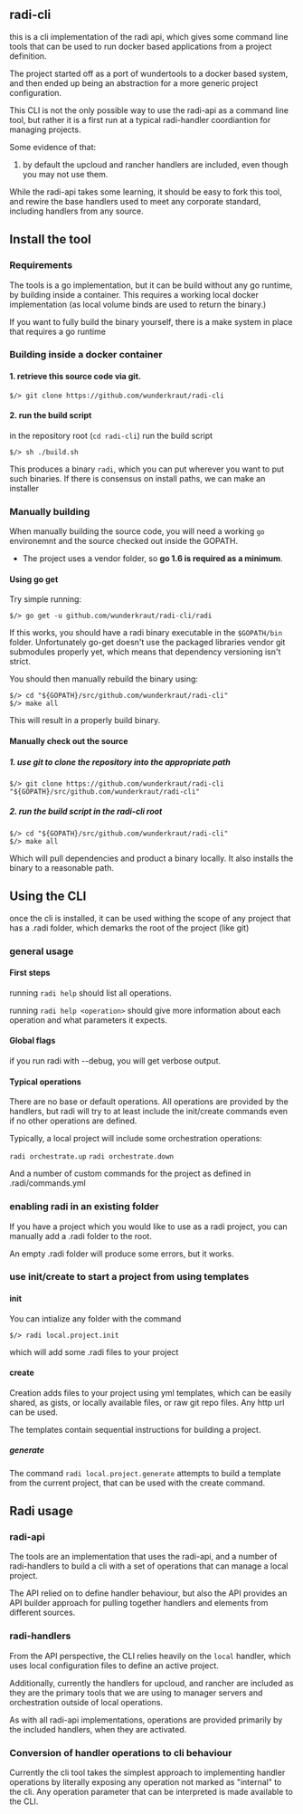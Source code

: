 radi-cli
--------------

this is a cli implementation of the radi api, which gives some command line
tools that can be used to run docker based applications from a project
definition.

The project started off as a port of wundertools to a docker based system, and
then ended up being an abstraction for a more generic project configuration.

This CLI is not the only possible way to use the radi-api as a command line
tool, but rather it is a first run at a typical radi-handler coordiantion for
managing projects.

Some evidence of that:
1. by default the upcloud and rancher handlers are included, even though you
may not use them.

While the radi-api takes some learning, it should be easy to fork this tool,
and rewire the base handlers used to meet any corporate standard, including
handlers from any source.

## Install the tool

### Requirements

The tools is a go implementation, but it can be build without any go runtime,
by building inside a container.
This requires a working local docker implementation (as local volume binds are
used to return the binary.)

If you want to fully build the binary yourself, there is a make system in place
that requires a go runtime

### Building inside a docker container

#### 1. retrieve this source code via git.

```
$/> git clone https://github.com/wunderkraut/radi-cli

```

#### 2. run the build script

in the repository root (`cd radi-cli`) run the build script

```
$/> sh ./build.sh
```

This produces a binary `radi`, which you can put wherever you want to put such
binaries.  If there is consensus on install paths, we can make an installer

### Manually building

When manually building the source code, you will need a working `go`
environemnt and the source checked out inside the GOPATH.

* The project uses a vendor folder, so **go 1.6 is required as a minimum**.

#### Using go get

Try simple running:

```
$/> go get -u github.com/wunderkraut/radi-cli/radi
```

If this works, you should have a radi binary executable in the `$GOPATH/bin`
folder. Unfortunately go-get doesn't use the packaged libraries vendor git 
submodules properly yet, which means that dependency versioning isn't strict.

You should then manually rebuild the binary using:

```
$/> cd "${GOPATH}/src/github.com/wunderkraut/radi-cli"
$/> make all

```

This will result in a properly build binary.

#### Manually check out the source

##### 1. use git to clone the repository into the appropriate path

```
$/> git clone https://github.com/wunderkraut/radi-cli "${GOPATH}/src/github.com/wunderkraut/radi-cli"
```

##### 2. run the build script in the radi-cli root

```
$/> cd "${GOPATH}/src/github.com/wunderkraut/radi-cli"
$/> make all
```

Which will pull dependencies and product a binary locally.  It also installs
the binary to a reasonable path.

## Using the CLI

once the cli is installed, it can be used withing the scope of any project that
has a .radi folder, which demarks the root of the project (like git)

### general usage


#### First steps

running `radi help` should list all operations.

running `radi help <operation>` should give more information about each
operation and what parameters it expects.

#### Global flags

if you run radi with --debug, you will get verbose output.

#### Typical operations

There are no base or default operations. All operations are provided by the
handlers, but radi will try to at least include the init/create commands even
if no other operations are defined.

Typically, a local project will include some orchestration operations:

``` radi orchestrate.up ```
``` radi orchestrate.down ```

And a number of custom commands for the project as defined in
.radi/commands.yml

### enabling radi in an existing folder

If you have a project which you would like to use as a radi project, you can
manually add a .radi folder to the root.

An empty .radi folder will produce some errors, but it works.

### use init/create to start a project from using templates

#### init

You can intialize any folder with the command

```
$/> radi local.project.init
```

which will add some .radi files to your project

#### create

Creation adds files to your project using yml templates, which can be easily
shared, as gists, or locally available files, or raw git repo files.  Any http
url can be used.

The templates contain sequential instructions for building a project.

##### generate

The command `radi local.project.generate` attempts to build a template from the
current project, that can be used with the create command.

## Radi usage

### radi-api

The tools are an implementation that uses the radi-api, and a number of
radi-handlers to build a cli with a set of operations that can manage a local
project.

The API relied on to define handler behaviour, but also the API provides an API
builder approach for pulling together handlers and elements from different
sources.

### radi-handlers

From the API perspective, the CLI relies heavily on the `local` handler, which
uses local configuration files to define an active project.

Additionally, currently the handlers for upcloud, and rancher are included as
they are the primary tools that we are using to manager servers and
orchestration outside of local operations.

As with all radi-api implementations, operations are provided primarily by the
included handlers, when they are activated.

### Conversion of handler operations to cli behaviour

Currently the cli tool takes the simplest approach to implementing handler
operations by literally exposing any operation not marked as "internal" to the
cli.  Any operation parameter that can be interpreted is made available to the
CLI.
